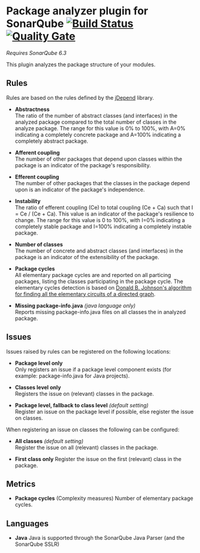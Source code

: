 # Package analyzer plugin for SonarQube [![Build Status](https://travis-ci.org/willemsrb/sonar-packageanalyzer-plugin.svg?branch=master)](https://travis-ci.org/willemsrb/sonar-packageanalyzer-plugin) [![Quality Gate](https://sonarqube.com/api/badges/gate?key=nl.future-edge.sonarqube.plugins:sonar-packageanalyzer)](https://sonarqube.com/dashboard/index?id=nl.future-edge.sonarqube.plugins%3Asonar-packageanalyzer)
*Requires SonarQube 6.3*

This plugin analyzes the package structure of your modules.

## Rules
Rules are based on the rules defined by the [jDepend](https://github.com/clarkware/jdepend) library.

- **Abstractness**  
The ratio of the number of abstract classes (and interfaces) in the analyzed package compared to the total number of classes in the analyze package. The range for this value is 0% to 100%, with A=0% indicating a completely concrete package and A=100% indicating a completely abstract package.

- **Afferent coupling**  
The number of other packages that depend upon classes within the package is an indicator of the package's responsibility.

- **Efferent coupling**  
The number of other packages that the classes in the package depend upon is an indicator of the package's independence.

- **Instability**  
The ratio of efferent coupling (Ce) to total coupling (Ce + Ca) such that I = Ce / (Ce + Ca). This value is an indicator of the package's resilience to change. The range for this value is 0 to 100%, with I=0% indicating a completely stable package and I=100% indicating a completely instable package.

- **Number of classes**  
The number of concrete and abstract classes (and interfaces) in the package is an indicator of the extensibility of the package.

- **Package cycles**  
All elementary package cycles are and reported on all particing packages, listing the classes participating in the package cycle. The elementary cycles detection is based on [Donald B. Johnson's algorithm for finding all the elementary circuits of a directed graph](http://www.cs.tufts.edu/comp/150GA/homeworks/hw1/Johnson%2075.PDF).

- **Missing package-info.java** *(java language only)*  
Reports missing package-info.java files on all classes the in analyzed package.

## Issues
Issues raised by rules can be registered on the following locations:
- **Package level only**  
Only registers an issue if a package level component exists (for example: package-info.java for Java projects).

- **Classes level only**  
Registers the issue on (relevant) classes in the package.

- **Package level, fallback to class level** *(default setting)*  
Register an issue on the package level if possible, else register the issue on classes.

When registering an issue on classes the following can be configured:
- **All classes** *(default setting)*  
Register the issue on all (relevant) classes in the package.

- **First class only**
Register the issue on the first (relevant) class in the package.

## Metrics
- **Package cycles** (Complexity measures) 
Number of elementary package cycles.

## Languages
- **Java**
Java is supported through the SonarQube Java Parser (and the SonarQube SSLR)

